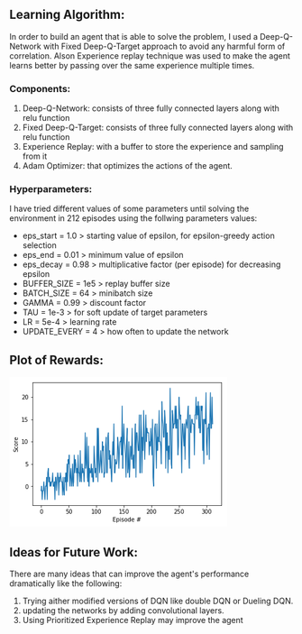 ## Learning Algorithm:

In order to build an agent that is able to solve the problem, I used a Deep-Q-Network with Fixed Deep-Q-Target approach to avoid any harmful form of correlation. Alson Experience replay technique was used to make the agent learns better by passing over the same experience multiple times. 

### Components:

1. Deep-Q-Network: consists of three fully connected layers along with relu function
2. Fixed Deep-Q-Target: consists of three fully connected layers along with relu function
3. Experience Replay: with a buffer to store the experience and sampling from it
4. Adam Optimizer: that optimizes the actions of the agent.

### Hyperparameters:

I have tried different values of some parameters until solving the environment in 212 episodes using the follwing parameters values:

* eps_start = 1.0      > starting value of epsilon, for epsilon-greedy action selection 
* eps_end = 0.01       > minimum value of epsilon
* eps_decay = 0.98     > multiplicative factor (per episode) for decreasing epsilon
* BUFFER_SIZE = 1e5    > replay buffer size
* BATCH_SIZE = 64      > minibatch size
* GAMMA = 0.99         > discount factor
* TAU = 1e-3           > for soft update of target parameters
* LR = 5e-4            > learning rate 
* UPDATE_EVERY = 4     > how often to update the network 


## Plot of Rewards:

![plot of rewards](/download.png)

## Ideas for Future Work:

There are many ideas that can improve the agent's performance dramatically like the following:

1. Trying aither modified versions of DQN like double DQN or Dueling DQN.
2. updating the networks by adding convolutional layers.
3. Using Prioritized Experience Replay may improve the agent

